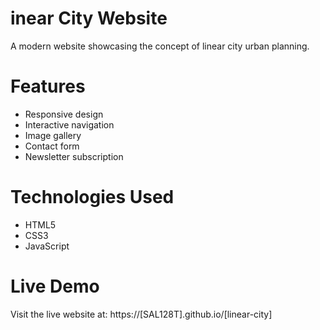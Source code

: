 # inear City Website

A modern website showcasing the concept of linear city urban planning.

# Features
- Responsive design
- Interactive navigation
- Image gallery
- Contact form
- Newsletter subscription

# Technologies Used
- HTML5
- CSS3
- JavaScript

# Live Demo
Visit the live website at: https://[SAL128T].github.io/[linear-city]
